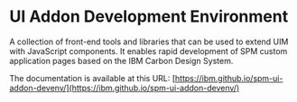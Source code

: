 # UI Addon Development Environment

A collection of front-end tools and libraries that can be used to extend UIM with JavaScript components.  It enables rapid development of SPM custom application pages based on the IBM Carbon Design System.

The documentation is available at this URL: [https://ibm.github.io/spm-ui-addon-devenv/](https://ibm.github.io/spm-ui-addon-devenv/)
